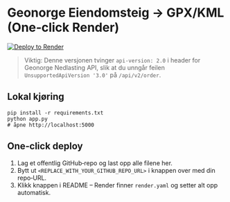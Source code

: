 # Geonorge Eiendomsteig → GPX/KML (One‑click Render)

[![Deploy to Render](https://render.com/images/deploy-to-render-button.svg)](https://render.com/deploy?repo=<REPLACE_WITH_YOUR_GITHUB_REPO_URL>)

> Viktig: Denne versjonen tvinger `api-version: 2.0` i header for Geonorge Nedlasting API,
> slik at du unngår feilen `UnsupportedApiVersion '3.0'` på `/api/v2/order`.

## Lokal kjøring
```
pip install -r requirements.txt
python app.py
# åpne http://localhost:5000
```

## One‑click deploy
1. Lag et offentlig GitHub‑repo og last opp alle filene her.
2. Bytt ut `<REPLACE_WITH_YOUR_GITHUB_REPO_URL>` i knappen over med din repo‑URL.
3. Klikk knappen i README – Render finner `render.yaml` og setter alt opp automatisk.